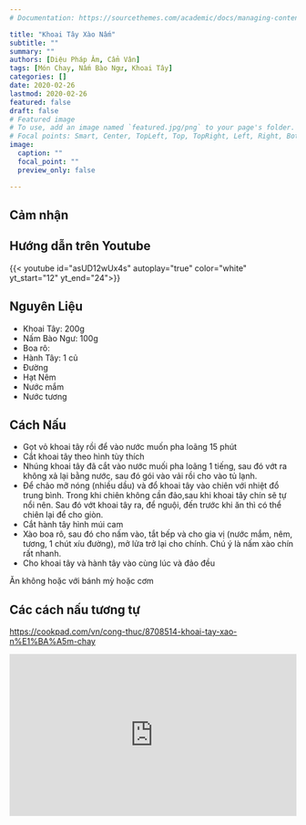 ```yaml
---
# Documentation: https://sourcethemes.com/academic/docs/managing-content/

title: "Khoai Tây Xào Nấm"
subtitle: ""
summary: ""
authors: [Diệu Pháp Âm, Cẩm Vân]
tags: [Món Chay, Nấm Bào Ngư, Khoai Tây]
categories: []
date: 2020-02-26
lastmod: 2020-02-26
featured: false
draft: false
# Featured image
# To use, add an image named `featured.jpg/png` to your page's folder.
# Focal points: Smart, Center, TopLeft, Top, TopRight, Left, Right, BottomLeft, Bottom, BottomRight.
image:
  caption: ""
  focal_point: ""
  preview_only: false

---
```


## Cảm nhận

## Hướng dẫn trên Youtube

{{< youtube id="asUD12wUx4s" autoplay="true" color="white" yt_start="12" yt_end="24">}}

## Nguyên Liệu

- Khoai Tây: 200g
- Nấm Bào Ngư: 100g
- Boa rô:
- Hành Tây: 1 củ
- Đường
- Hạt Nêm
- Nước mắm
- Nước tương


## Cách Nấu
- Gọt vỏ khoai tây rồi để vào nước muốn pha loãng 15 phút
- Cắt khoai tây theo hình tùy thích
- Nhúng khoai tây đã cắt vào nước muối pha loãng 1 tiếng, sau đó vớt ra không xả lại bằng nước, sau đó gói vào vải rồi cho vào tủ lạnh.
- Để chảo mỡ nóng (nhiều dầu) và đổ khoai tây vào chiên với nhiệt đổ trung bình. Trong khi chiên không cần đảo,sau khi khoai tây chín sẽ tự nổi nên. Sau đó vớt khoai tây ra, để nguội, đến trước khi ăn thì có thể chiên lại để cho giòn.
- Cắt hành tây hình múi cam
- Xào boa rô, sau đó cho nấm vào, tắt bếp và cho gia vị (nước mắm, nêm, tương, 1 chút xíu đường), mở lửa trở lại cho chính. Chú ý là nấm xào chín rất nhanh.
- Cho khoai tây và hành tây vào cùng lúc và đảo đều


Ăn không hoặc với bánh mỳ hoặc cơm

## Các cách nấu tương tự

https://cookpad.com/vn/cong-thuc/8708514-khoai-tay-xao-n%E1%BA%A5m-chay



<div style="position: relative; padding-bottom: 56.25%; height: 0; overflow: hidden;">
  <iframe src="https://player.vimeo.com/video/146022717" style="position: absolute; top: 0; left: 0; width: 100%; height: 100%; border:0;" title="vimeo video" webkitallowfullscreen mozallowfullscreen allowfullscreen></iframe>
 </div>
